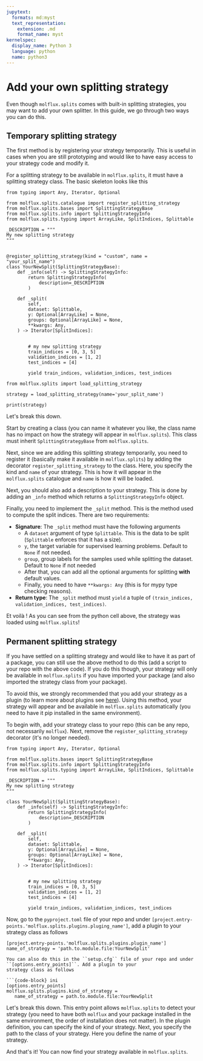 ```yaml
---
jupytext:
  formats: md:myst
  text_representation:
    extension: .md
    format_name: myst
kernelspec:
  display_name: Python 3
  language: python
  name: python3
---
```


# Add your own splitting strategy

Even though ``molflux.splits`` comes with built-in splitting strategies, you may want to add your own splitter. In this guide,
we go through two ways you can do this.

## Temporary splitting strategy

The first method is by registering your strategy temporarily. This is useful in cases when you are still prototyping
and would like to have easy access to your strategy code and modify it.

For a splitting strategy to be available in ``molflux.splits``, it must have a splitting strategy class. The basic skeleton looks like this

```{code-cell} ipython3
from typing import Any, Iterator, Optional

from molflux.splits.catalogue import register_splitting_strategy
from molflux.splits.bases import SplittingStrategyBase
from molflux.splits.info import SplittingStrategyInfo
from molflux.splits.typing import ArrayLike, SplitIndices, Splittable

_DESCRIPTION = """
My new splitting strategy
"""


@register_splitting_strategy(kind = "custom", name = "your_split_name")
class YourNewSplit(SplittingStrategyBase):
    def _info(self) -> SplittingStrategyInfo:
        return SplittingStrategyInfo(
            description=_DESCRIPTION
        )

    def _split(
        self,
        dataset: Splittable,
        y: Optional[ArrayLike] = None,
        groups: Optional[ArrayLike] = None,
        **kwargs: Any,
    ) -> Iterator[SplitIndices]:


        # my new splitting strategy
        train_indices = [0, 3, 5]
        validation_indices = [1, 2]
        test_indices = [4]

        yield train_indices, validation_indices, test_indices

from molflux.splits import load_splitting_strategy

strategy = load_splitting_strategy(name='your_split_name')

print(strategy)
```

Let's break this down.

Start by creating a class (you can name it whatever you like, the class name has no impact on
how the strategy will appear in ``molflux.splits``). This class must inherit ``SplittingStrategyBase`` from ``molflux.splits``.

Next, since we are adding this splitting strategy temporarily, you need to register it (basically make it available in ``molflux.splits``) by
adding the decorator ``register_splitting_strategy`` to the class. Here, you specify the kind and ``name`` of your strategy.
This is how it will appear in the ``molflux.splits`` catalogue and ``name`` is how it will be loaded.

Next, you should also add a description to your strategy. This is done by adding an ``_info`` method which returns
a ``SplittingStrategyInfo`` object.

Finally, you need to implement the ``_split`` method. This is the method used to compute the split indices. There are
two requirements:

- **Signature**: The ``_split`` method must have the following arguments
  - A ``dataset`` argument of type ``Splittable``. This is the data to be split (``Splittable`` enforces that it has a size).
  - ``y``, the target variable for supervised learning problems. Default to ``None`` if not needed.
  - ``group``, group labels for the samples used while splitting the dataset. Default to ``None`` if not needed
  - After that, you can add all the optional arguments for splitting **with** default values.
  - Finally, you need to have ``**kwargs: Any`` (this is for mypy type checking reasons).
- **Return type**: The ``_split`` method must ``yield`` a tuple of ``(train_indices, validation_indices, test_indices)``.

Et voilà  ! As you can see from the python cell above, the strategy was loaded using ``molflux.splits``!


## Permanent splitting strategy

If you have settled on a splitting strategy and would like to have it as part of a package, you can still use the above method
to do this (add a script to your repo with the above code). If you do this though, your strategy will only be available
in ``molflux.splits`` if you have imported your package (and also imported the strategy class from your package).

To avoid this, we strongly recommended that you add your strategy as a plugin (to learn more about plugins see
[here](https://packaging.python.org/en/latest/guides/creating-and-discovering-plugins/)). Using this method, your strategy
will appear and be available in ``molflux.splits`` automatically (you need to have it pip installed in the same environment).

To begin with, add your strategy class to your repo (this can be any repo, not necessarily ``molflux``). Next, remove the
``register_splitting_strategy`` decorator (it's no longer needed).

```{code-cell} ipython3
from typing import Any, Iterator, Optional

from molflux.splits.bases import SplittingStrategyBase
from molflux.splits.info import SplittingStrategyInfo
from molflux.splits.typing import ArrayLike, SplitIndices, Splittable

_DESCRIPTION = """
My new splitting strategy
"""

class YourNewSplit(SplittingStrategyBase):
    def _info(self) -> SplittingStrategyInfo:
        return SplittingStrategyInfo(
            description=_DESCRIPTION
        )

    def _split(
        self,
        dataset: Splittable,
        y: Optional[ArrayLike] = None,
        groups: Optional[ArrayLike] = None,
        **kwargs: Any,
    ) -> Iterator[SplitIndices]:


        # my new splitting strategy
        train_indices = [0, 3, 5]
        validation_indices = [1, 2]
        test_indices = [4]

        yield train_indices, validation_indices, test_indices
```

Now, go to the ``pyproject.toml`` file of your repo and under ``[project.entry-points.'molflux.splits.plugins.pluging_name']``,
add a plugin to your strategy class as follows

```{code-block} ini
[project.entry-points.'molflux.splits.plugins.plugin_name']
name_of_strategy = 'path.to.module.file:YourNewSplit'
```

```{note}
You can also do this in the ``setup.cfg`` file of your repo and under ``[options.entry_points]``. Add a plugin to your
strategy class as follows

```{code-block} ini
[options.entry_points]
molflux.splits.plugins.kind_of_strategy =
   name_of_strategy = path.to.module.file:YourNewSplit
```

Let's break this down. This entry point allows ``molflux.splits`` to detect your strategy (you need to have both ``molflux`` and your
package installed in the same environment, the order of installation does not matter). In the plugin definition, you can
specify the kind of your strategy. Next, you specify the path to the class of your strategy. Here you
define the name of your strategy.

And that's it! You can now find your strategy available in ``molflux.splits``.
